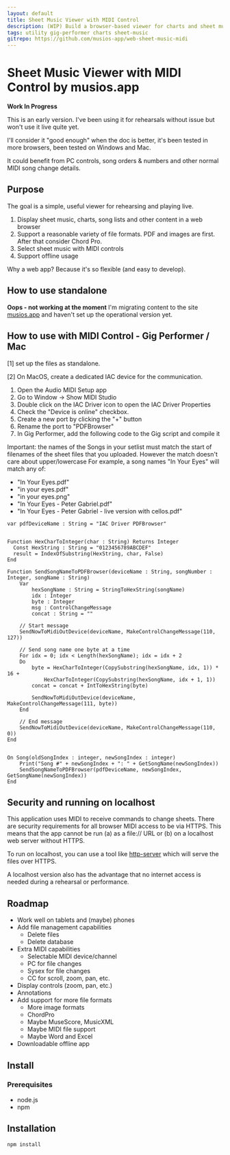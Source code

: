 ```yaml
---
layout: default
title: Sheet Music Viewer with MIDI Control
description: (WIP) Build a browser-based viewer for charts and sheet music that is controlled by MIDI
tags: utility gig-performer charts sheet-music
gitrepo: https://github.com/musios-app/web-sheet-music-midi
---
```


# Sheet Music Viewer with MIDI Control by musios.app

<div class="alert alert-warning" role="alert">
<b>Work In Progress</b>

This is an early version. I've been using it for rehearsals without issue but won't use it live quite yet.

I'll consider it "good enough" when the doc is better, it's been tested in more browsers, been tested on Windows and Mac. 

It could benefit from PC controls, song orders & numbers and other normal MIDI song change details.
</div>

## Purpose

The goal is a simple, useful viewer for rehearsing and playing live.

1. Display sheet music, charts, song lists and other content in a web browser
2. Support a reasonable variety of file formats.  PDF and images are first. After that consider Chord Pro.
3. Select sheet music with MIDI controls
4. Support offline usage

Why a web app? Because it's so flexible (and easy to develop).


## How to use standalone

<div class="alert alert-warning" role="alert">
<b>Oops - not working at the moment</b>
I'm migrating content to the site <a href="https://musios.app">musios.app</a> and haven't set up the operational version yet.
</div>

<div style="display: none">
1. Go to: https://www.musios.app/projects/web-sheet-music-midi
2. Drag and drop PDF and/or image files onto the drop panel (top right)
3. Select sheet music from the drop-down list (top center)
</s>

Notes:

* It's easier to use if your filenames are clear. e.g. "In Your Eyes - Peter Gabriel.pdf"
* The uploads are stored in your browser's local storage. You don't need to upload the files for each session.
* Current supported file formats are PDF, PNG, and JPEG.
</div>


## How to use with MIDI Control - Gig Performer / Mac

[1] set up the files as standalone.

[2] On MacOS, create a dedicated IAC device for the communication.

1. Open the Audio MIDI Setup app
2. Go to Window -> Show MIDI Studio
3. Double click on the IAC Driver icon to open the IAC Driver Properties
4. Check the "Device is online" checkbox.
5. Create a new port by clicking the "+" button
6. Rename the port to "PDFBrowser"
7. In Gig Performer, add the following code to the Gig script and compile it

Important: the names of the Songs in your setlist must match the start of filenames of the sheet files that you uploaded.  However the match doesn't care about upper/lowercase For example, a song names "In Your Eyes" will match any of:

* "In Your Eyes.pdf"
* "in your eyes.pdf"
* "in your eyes.png"
* "In Your Eyes - Peter Gabriel.pdf"
* "In Your Eyes - Peter Gabriel - live version with cellos.pdf"

```
var pdfDeviceName : String = "IAC Driver PDFBrowser"


Function HexCharToInteger(char : String) Returns Integer
  Const HexString : String = "0123456789ABCDEF"
  result = IndexOfSubstring(HexString, char, False)
End

Function SendSongNameToPDFBrowser(deviceName : String, songNumber : Integer, songName : String)
    Var
        hexSongName : String = StringToHexString(songName)
        idx : Integer
        byte : Integer
        msg : ControlChangeMessage 
        concat : String = ""

    // Start message
    SendNowToMidiOutDevice(deviceName, MakeControlChangeMessage(110, 127))

    // Send song name one byte at a time
    For idx = 0; idx < Length(hexSongName); idx = idx + 2
    Do
        byte = HexCharToInteger(CopySubstring(hexSongName, idx, 1)) * 16 + 
            HexCharToInteger(CopySubstring(hexSongName, idx + 1, 1))
        concat = concat + IntToHexString(byte)

        SendNowToMidiOutDevice(deviceName, MakeControlChangeMessage(111, byte))
    End

    // End message
    SendNowToMidiOutDevice(deviceName, MakeControlChangeMessage(110, 0))
End


On Song(oldSongIndex : integer, newSongIndex : integer)
    Print("Song #" + newSongIndex + ": " + GetSongName(newSongIndex))
    SendSongNameToPDFBrowser(pdfDeviceName, newSongIndex, GetSongName(newSongIndex))
End
```


## Security and running on localhost

This application uses MIDI to receive commands to change sheets.
There are security requirements for all browser MIDI access to be via HTTPS.
This means that the app cannot be run (a) as a file:// URL or (b) on a localhost web server without HTTPS.

To run on localhost, you can use a tool like [http-server](https://github.com/http-party/http-server#readme) which will serve the files over HTTPS.

A localhost version also has the advantage that no internet access is needed during a rehearsal or performance.


## Roadmap

* Work well on tablets and (maybe) phones
* Add file management capabilities
  * Delete files
  * Delete database
* Extra MIDI capabilities
  * Selectable MIDI device/channel
  * PC for file changes
  * Sysex for file changes
  * CC for scroll, zoom, pan, etc.
* Display controls (zoom, pan, etc.)
* Annotations
* Add support for more file formats
  * More image formats
  * ChordPro
  * Maybe MuseScore, MusicXML
  * Maybe MIDI file support
  * Maybe Word and Excel
* Downloadable offline app


## Install

### Prerequisites

* node.js
* npm

## Installation

```npm install```
